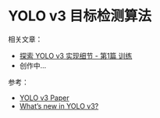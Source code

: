 # YOLO v3 目标检测算法

相关文章：

- [探索 YOLO v3 实现细节 - 第1篇 训练](https://zhuanlan.zhihu.com/p/41230124)
- 创作中...

参考：

- [YOLO v3 Paper](https://arxiv.org/abs/1804.02767)
- [What’s new in YOLO v3?](https://towardsdatascience.com/yolo-v3-object-detection-53fb7d3bfe6b)
